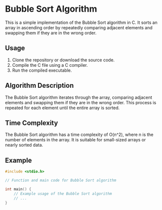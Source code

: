 # Bubble Sort Algorithm

This is a simple implementation of the Bubble Sort algorithm in C. It sorts an array in ascending order by repeatedly comparing adjacent elements and swapping them if they are in the wrong order.

## Usage

1. Clone the repository or download the source code.
2. Compile the C file using a C compiler.
3. Run the compiled executable.

## Algorithm Description

The Bubble Sort algorithm iterates through the array, comparing adjacent elements and swapping them if they are in the wrong order. This process is repeated for each element until the entire array is sorted.

## Time Complexity

The Bubble Sort algorithm has a time complexity of O(n^2), where n is the number of elements in the array. It is suitable for small-sized arrays or nearly sorted data.

## Example

```c
#include <stdio.h>

// Function and main code for Bubble Sort algorithm

int main() {
    // Example usage of the Bubble Sort algorithm
    // ...
}
